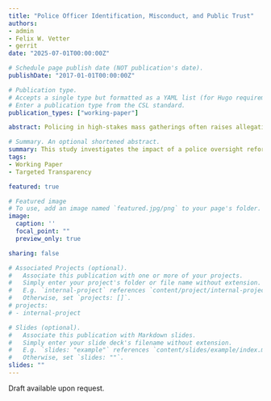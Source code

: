```yaml
---
title: "Police Officer Identification, Misconduct, and Public Trust"
authors:
- admin
- Felix W. Vetter
- gerrit
date: "2025-07-01T00:00:00Z"

# Schedule page publish date (NOT publication's date).
publishDate: "2017-01-01T00:00:00Z"

# Publication type.
# Accepts a single type but formatted as a YAML list (for Hugo requirements).
# Enter a publication type from the CSL standard.
publication_types: ["working-paper"]

abstract: Policing in high-stakes mass gatherings often raises allegations of accountability and appropriate use of force. This paper investigates the impact of a police oversight reform that introduced identification tags for police officers deployed at mass events. Using the staggered state-level implementation of such tags in Germany, we study how they affect misconduct, crime, and public trust. Exploiting daily district-level administrative data on police misconduct and criminal activity, we find that officer misconduct declines by 65% following the reform. Civilian crime rates remain stable or decline slightly, countering concerns that heightened oversight reduces policing efforts. Survey evidence further shows increased public trust in the police. Our findings suggest that low-cost transparency measures can reduce frictions in public prosecutions and improve police accountability without compromising public safety.

# Summary. An optional shortened abstract.
summary: This study investigates the impact of a police oversight reform that introduced identification tags for police officers deployed at mass events.
tags:
- Working Paper
- Targeted Transparency

featured: true

# Featured image
# To use, add an image named `featured.jpg/png` to your page's folder. 
image:
  caption: ''
  focal_point: ""
  preview_only: true

sharing: false

# Associated Projects (optional).
#   Associate this publication with one or more of your projects.
#   Simply enter your project's folder or file name without extension.
#   E.g. `internal-project` references `content/project/internal-project/index.md`.
#   Otherwise, set `projects: []`.
# projects:
# - internal-project

# Slides (optional).
#   Associate this publication with Markdown slides.
#   Simply enter your slide deck's filename without extension.
#   E.g. `slides: "example"` references `content/slides/example/index.md`.
#   Otherwise, set `slides: ""`.
slides: ""
---
```


Draft available upon request.
